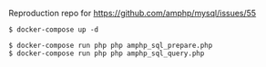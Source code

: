 Reproduction repo for https://github.com/amphp/mysql/issues/55

```
$ docker-compose up -d

$ docker-compose run php php amphp_sql_prepare.php
$ docker-compose run php php amphp_sql_query.php
```
